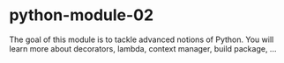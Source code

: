 # python-module-02
The goal of this module is to tackle advanced notions of Python. You will learn more about decorators, lambda, context manager, build package, ...
